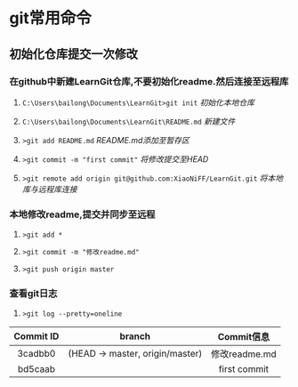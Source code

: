 # git常用命令
## 初始化仓库提交一次修改

### 在github中新建LearnGit仓库,不要初始化readme.然后连接至远程库
  
1. `C:\Users\bailong\Documents\LearnGit>git init` *初始化本地仓库*

2. `C:\Users\bailong\Documents\LearnGit\README.md` *新建文件*

3.  `>git add README.md` *README.md添加至暂存区*

4. `>git commit -m "first commit"` *将修改提交至HEAD*

5. `>git remote add origin git@github.com:XiaoNiFF/LearnGit.git` *将本地库与远程库连接*

### 本地修改readme,提交并同步至远程
  
1. `>git add *`

2. `>git commit -m "修改readme.md"`

3. `>git push origin master`

### 查看git日志

1. `>git log --pretty=oneline`


Commit ID | branch                          | Commit信息
:-:       | :-:                             | :-: 
3cadbb0   | (HEAD -> master, origin/master) | 修改readme.md 
bd5caab   |                                 | first commit 